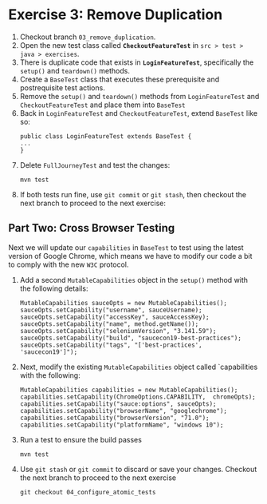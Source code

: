 # Exercise 3: Remove Duplication

1. Checkout branch `03_remove_duplication`.
2. Open the new test class called **`CheckoutFeatureTest`** in `src > test > java > exercises`.
3. There is duplicate code that exists in **`LoginFeatureTest`**, specifically the `setup()` and `teardown()` methods. 
4. Create a `BaseTest` class that executes these prerequisite and postrequisite test actions.
5. Remove the `setup()` and `teardown()` methods from `LoginFeatureTest` and `CheckoutFeatureTest` and place them into `BaseTest`
6. Back in `LoginFeatureTest` and `CheckoutFeatureTest`, extend `BaseTest` like so:
    ```
    public class LoginFeatureTest extends BaseTest {
    ...
    }
    ```
7. Delete `FullJourneyTest` and test the changes:
    ```
    mvn test
    ```
8. If both tests run fine, use `git commit` or `git stash`, then checkout the next branch to proceed to the next exercise:

## Part Two: Cross Browser Testing
Next we will update our `capabilities` in `BaseTest` to test using the latest version of Google Chrome, which means we have to modify our code a bit to comply with the new `W3C` protocol.
1. Add a second `MutableCapabilities` object in the `setup()` method with the following details:
    ```
    MutableCapabilities sauceOpts = new MutableCapabilities();
    sauceOpts.setCapability("username", sauceUsername);
    sauceOpts.setCapability("accessKey", sauceAccessKey);
    sauceOpts.setCapability("name", method.getName());
    sauceOpts.setCapability("seleniumVersion", "3.141.59");
    sauceOpts.setCapability("build", "saucecon19-best-practices");
    sauceOpts.setCapability("tags", "['best-practices', 'saucecon19']");
    ```
2. Next, modify the existing `MutableCapabilities` object called `capabilities with the following:
    ```
    MutableCapabilities capabilities = new MutableCapabilities();
    capabilities.setCapability(ChromeOptions.CAPABILITY,  chromeOpts);
    capabilities.setCapability("sauce:options", sauceOpts);
    capabilities.setCapability("browserName", "googlechrome");
    capabilities.setCapability("browserVersion", "71.0");
    capabilities.setCapability("platformName", "windows 10");
    ```
3. Run a test to ensure the build passes
    ```
    mvn test
    ```
4. Use `git stash` or `git commit` to discard or save your changes. Checkout the next branch to proceed to the next exercise
    ```
    git checkout 04_configure_atomic_tests
    ```